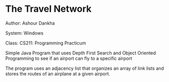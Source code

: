 # The Travel Network
Author: Ashour Dankha

System: Windows

Class: CS211: Programming Practicum

Simple Java Program that uses Depth First Search and Object Oriented Programming to see if an airport can fly to a specific airport

The program uses an adjacency list that organizes an array of link lists and stores the routes of an airplane at a given airport.
